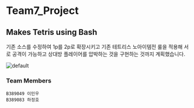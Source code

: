 # Team7_Project


## Makes Tetris using Bash

기존 소스를 수정하여 1p를 2p로 확장시키고 기존 테트리스 노아이템전 룰을 적용해 서로 공격이 가능하고 상대방 플레이어를 압박하는 것을 구현하는 것까지 계획했습니다.

![default](https://user-images.githubusercontent.com/44282323/48674516-85f45380-eb90-11e8-8f77-7fededfd4f28.png)


### Team Members
	B389049 이민우
	B389083 하정호
